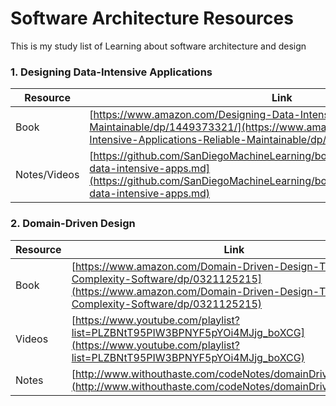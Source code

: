 # Software Architecture Resources

This is my study list of Learning about software architecture and design

### 1. Designing Data-Intensive Applications

| Resource      | Link |
| ----------- | ----------- |
| Book      | [https://www.amazon.com/Designing-Data-Intensive-Applications-Reliable-Maintainable/dp/1449373321/](https://www.amazon.com/Designing-Data-Intensive-Applications-Reliable-Maintainable/dp/1449373321/)       |
| Notes/Videos   | [https://github.com/SanDiegoMachineLearning/bookclub/blob/master/designing-data-intensive-apps.md](https://github.com/SanDiegoMachineLearning/bookclub/blob/master/designing-data-intensive-apps.md)        |


### 2. Domain-Driven Design

| Resource      | Link |
| ----------- | ----------- |
| Book      | [https://www.amazon.com/Domain-Driven-Design-Tackling-Complexity-Software/dp/0321125215](https://www.amazon.com/Domain-Driven-Design-Tackling-Complexity-Software/dp/0321125215)       |
| Videos   | [https://www.youtube.com/playlist?list=PLZBNtT95PIW3BPNYF5pYOi4MJjg_boXCG](https://www.youtube.com/playlist?list=PLZBNtT95PIW3BPNYF5pYOi4MJjg_boXCG)        |
| Notes | [http://www.withouthaste.com/codeNotes/domainDrivenDesign.php](http://www.withouthaste.com/codeNotes/domainDrivenDesign.php)|
